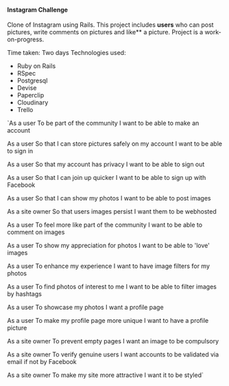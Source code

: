 #### Instagram Challenge

Clone of Instagram using Rails. This project includes **users** who can post pictures, write comments on pictures and like** a picture. Project is a work-on-progress.

Time taken: Two days
Technologies used:
* Ruby on Rails
* RSpec
* Postgresql
* Devise
* Paperclip
* Cloudinary
* Trello

`As a user
To be part of the community
I want to be able to make an account

As a user
So that I can store pictures safely on my account
I want to be able to sign in

As a user
So that my account has privacy
I want to be able to sign out

As a user
So that I can join up quicker
I want to be able to sign up with Facebook

As a user
So that I can show my photos
I want to be able to post images

As a site owner
So that users images persist
I want them to be webhosted

As a user
To feel more like part of the community
I want to be able to comment on images

As a user
To show my appreciation for photos
I want to be able to 'love' images

As a user
To enhance my experience
I want to have image filters for my photos

As a user
To find photos of interest to me
I want to be able to filter images by hashtags

As a user
To showcase my photos
I want a profile page

As a user
To make my profile page more unique
I want to have a profile picture

As a site owner
To prevent empty pages
I want an image to be compulsory

As a site owner
To verify genuine users
I want accounts to be validated via email if not by Facebook

As a site owner
To make my site more attractive
I want it to be styled`
